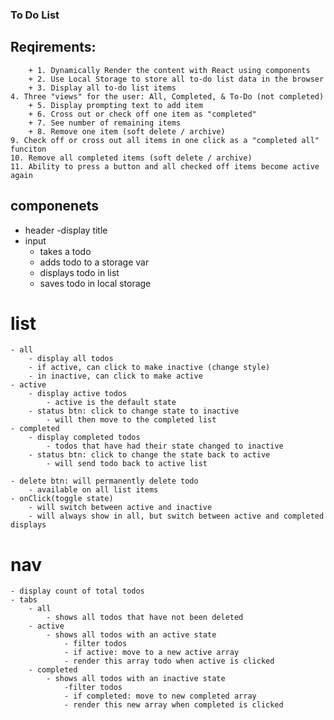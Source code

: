 ### To Do List

## Reqirements:
        + 1. Dynamically Render the content with React using components
        + 2. Use Local Storage to store all to-do list data in the browser
        + 3. Display all to-do list items
    4. Three "views" for the user: All, Completed, & To-Do (not completed)
        + 5. Display prompting text to add item
        + 6. Cross out or check off one item as "completed"
        + 7. See number of remaining items
        + 8. Remove one item (soft delete / archive)
    9. Check off or cross out all items in one click as a "completed all" funciton
    10. Remove all completed items (soft delete / archive)
    11. Ability to press a button and all checked off items become active again

## componenets
- header
    -display title
- input
    - takes a todo
    - adds todo to a storage var
    - displays todo in list
    - saves todo in local storage

 # list
    - all
        - display all todos
        - if active, can click to make inactive (change style)
        - in inactive, can click to make active
    - active
        - display active todos
            - active is the default state
        - status btn: click to change state to inactive
            - will then move to the completed list
    - completed
        - display completed todos
            - todos that have had their state changed to inactive
        - status btn: click to change the state back to active
            - will send todo back to active list

    - delete btn: will permanently delete todo
        - available on all list items
    - onClick(toggle state)
        - will switch between active and inactive
        - will always show in all, but switch between active and completed displays

# nav
    - display count of total todos
    - tabs
        - all
            - shows all todos that have not been deleted
        - active
            - shows all todos with an active state
                - filter todos
                - if active: move to a new active array
                - render this array todo when active is clicked
        - completed
            - shows all todos with an inactive state
                -filter todos
                - if completed: move to new completed array
                - render this new array when completed is clicked